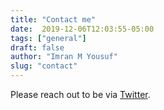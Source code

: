 ```yaml
---
title: "Contact me"
date:  2019-12-06T12:03:55-05:00
tags: ["general"]
draft: false
author: "Imran M Yousuf"
slug: "contact"
---
```


Please reach out to be via [Twitter](https://twitter.com/imyousuf).
